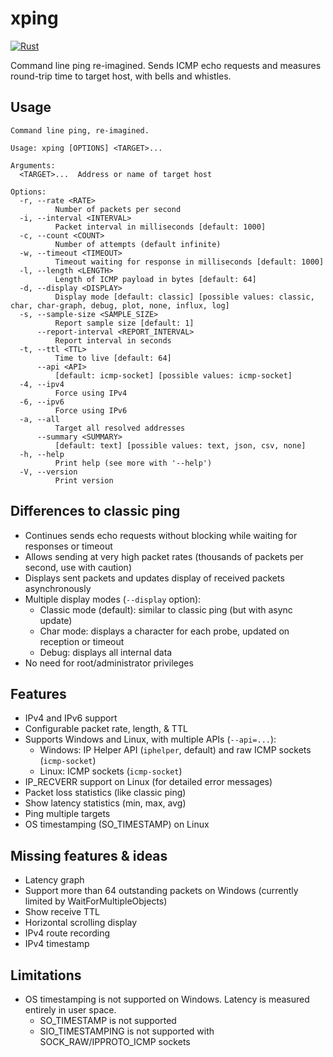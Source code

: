 # xping

[![Rust](https://github.com/larsch/mping/actions/workflows/rust.yml/badge.svg)](https://github.com/larsch/mping/actions/workflows/rust.yml)

Command line ping re-imagined. Sends ICMP echo requests and measures round-trip
time to target host, with bells and whistles.

## Usage

<!-- BEGIN CLI -->
```
Command line ping, re-imagined.

Usage: xping [OPTIONS] <TARGET>...

Arguments:
  <TARGET>...  Address or name of target host

Options:
  -r, --rate <RATE>
          Number of packets per second
  -i, --interval <INTERVAL>
          Packet interval in milliseconds [default: 1000]
  -c, --count <COUNT>
          Number of attempts (default infinite)
  -w, --timeout <TIMEOUT>
          Timeout waiting for response in milliseconds [default: 1000]
  -l, --length <LENGTH>
          Length of ICMP payload in bytes [default: 64]
  -d, --display <DISPLAY>
          Display mode [default: classic] [possible values: classic, char, char-graph, debug, plot, none, influx, log]
  -s, --sample-size <SAMPLE_SIZE>
          Report sample size [default: 1]
      --report-interval <REPORT_INTERVAL>
          Report interval in seconds
  -t, --ttl <TTL>
          Time to live [default: 64]
      --api <API>
          [default: icmp-socket] [possible values: icmp-socket]
  -4, --ipv4
          Force using IPv4
  -6, --ipv6
          Force using IPv6
  -a, --all
          Target all resolved addresses
      --summary <SUMMARY>
          [default: text] [possible values: text, json, csv, none]
  -h, --help
          Print help (see more with '--help')
  -V, --version
          Print version

```
<!-- END CLI -->


## Differences to classic ping

  - Continues sends echo requests without blocking while waiting for responses or timeout
  - Allows sending at very high packet rates (thousands of packets per second, use with caution)
  - Displays sent packets and updates display of received packets asynchronously
  - Multiple display modes (`--display` option):
    - Classic mode (default): similar to classic ping (but with async update)
    - Char mode: displays a character for each probe, updated on reception or timeout
    - Debug: displays all internal data
  - No need for root/administrator privileges

## Features

  - IPv4 and IPv6 support
  - Configurable packet rate, length, & TTL
  - Supports Windows and Linux, with multiple APIs (`--api=...`):
    - Windows: IP Helper API (`iphelper`, default) and raw ICMP sockets (`icmp-socket`)
    - Linux: ICMP sockets (`icmp-socket`)
  - IP_RECVERR support on Linux (for detailed error messages)
  - Packet loss statistics (like classic ping)
  - Show latency statistics (min, max, avg)
  - Ping multiple targets
  - OS timestamping (SO_TIMESTAMP) on Linux

## Missing features & ideas

  - Latency graph
  - Support more than 64 outstanding packets on Windows (currently limited by WaitForMultipleObjects)
  - Show receive TTL
  - Horizontal scrolling display
  - IPv4 route recording
  - IPv4 timestamp

## Limitations

  - OS timestamping is not supported on Windows. Latency is measured entirely in user space.
    - SO_TIMESTAMP is not supported
    - SIO_TIMESTAMPING is not supported with SOCK_RAW/IPPROTO_ICMP sockets

